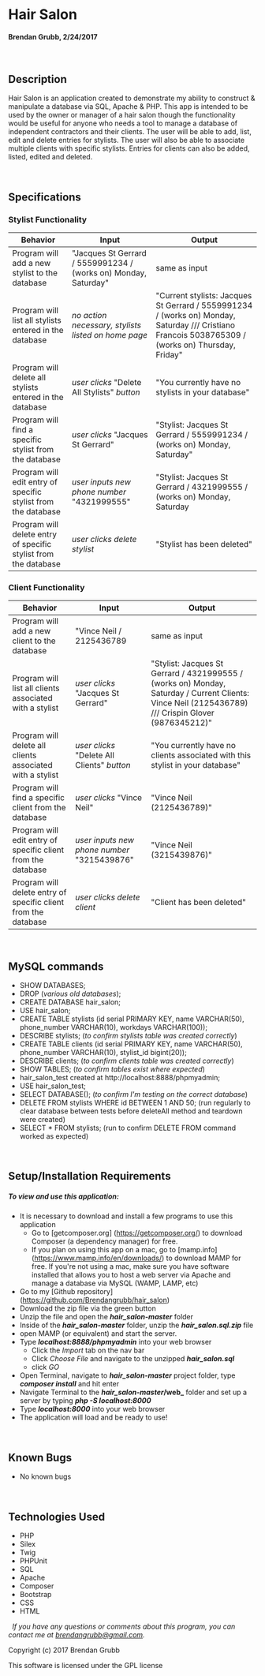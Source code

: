 # **Hair Salon**
#### Brendan Grubb, 2/24/2017

&nbsp;
## Description
Hair Salon is an application created to demonstrate my ability to construct & manipulate a database via SQL, Apache & PHP. This app is intended to be used by the owner or manager of a hair salon though the functionality would be useful for anyone who needs a tool to manage a database of independent contractors and their clients.
The user will be able to add, list, edit and delete entries for stylists. The user will also be able to associate multiple clients with specific stylists. Entries for clients can also be added, listed, edited and deleted.

&nbsp;
## Specifications

### Stylist Functionality
|Behavior|Input|Output|
|--------|-----|------|
| Program will add a new stylist to the database | "Jacques St Gerrard / 5559991234 / (works on) Monday, Saturday" | same as input |
| Program will list all stylists entered in the database | _no action necessary, stylists listed on home page_ | "Current stylists: Jacques St Gerrard / 5559991234 / (works on) Monday, Saturday /// Cristiano Francois 5038765309 / (works on) Thursday, Friday" |
| Program will delete all stylists entered in the database | _user clicks_ "Delete All Stylists" _button_ | "You currently have no stylists in your database" |
| Program will find a specific stylist from the database | _user clicks_ "Jacques St Gerrard" | "Stylist: Jacques St Gerrard / 5559991234 / (works on) Monday, Saturday" |
| Program will edit entry of specific stylist from the database | _user inputs new phone number_ "4321999555" | "Stylist: Jacques St Gerrard / 4321999555 / (works on) Monday, Saturday |
| Program will delete entry of specific stylist from the database | _user clicks delete stylist_ | "Stylist has been deleted" |

### Client Functionality
|Behavior|Input|Output|
|--------|-----|------|
| Program will add a new client to the database | "Vince Neil / 2125436789 | same as input |
| Program will list all clients associated with a stylist | _user clicks_ "Jacques St Gerrard" | "Stylist: Jacques St Gerrard / 4321999555 / (works on) Monday, Saturday / Current Clients: Vince Neil (2125436789) /// Crispin Glover (9876345212)" |
| Program will delete all clients associated with a stylist | _user clicks_ "Delete All Clients" _button_ | "You currently have no clients associated with this stylist in your database" |
| Program will find a specific client from the database | _user clicks_ "Vince Neil" | "Vince Neil (2125436789)" |
| Program will edit entry of specific client from the database | _user inputs new phone number_ "3215439876" | "Vince Neil (3215439876)"|
| Program will delete entry of specific client from the database | _user clicks delete client_ | "Client has been deleted" |


&nbsp;
## MySQL commands
* SHOW DATABASES;
* DROP (_various old databases_);
* CREATE DATABASE hair_salon;
* USE hair_salon;
* CREATE TABLE stylists (id serial PRIMARY KEY, name VARCHAR(50), phone_number VARCHAR(10), workdays VARCHAR(100));
* DESCRIBE stylists; (_to confirm stylists table was created correctly_)
* CREATE TABLE clients (id serial PRIMARY KEY, name VARCHAR(50), phone_number VARCHAR(10), stylist_id bigint(20));
* DESCRIBE clients; (_to confirm clients table was created correctly_)
* SHOW TABLES; (_to confirm tables exist where expected_)
* hair_salon_test created at http://localhost:8888/phpmyadmin;
* USE hair_salon_test;
* SELECT DATABASE(); (_to confirm I'm testing on the correct database_)
* DELETE FROM stylists WHERE id BETWEEN 1 AND 50; (run regularly to clear database between tests before deleteAll method and teardown were created)
* SELECT * FROM stylists; (run to confirm DELETE FROM command worked as expected)


&nbsp;
## Setup/Installation Requirements
##### _To view and use this application:_
* It is necessary to download and install a few programs to use this application
    * Go to [getcomposer.org] (https://getcomposer.org/) to download Composer (a dependency manager) for free.
    * If you plan on using this app on a mac, go to [mamp.info] (https://www.mamp.info/en/downloads/) to download MAMP for free. If you're not using a mac, make sure you have software installed that allows you to host a web server via Apache and manage a database via MySQL (WAMP, LAMP, etc)
* Go to my [Github repository] (https://github.com/Brendangrubb/hair_salon)
* Download the zip file via the green button
* Unzip the file and open the **_hair_salon-master_** folder
* Inside of the **_hair_salon-master_** folder, unzip the **_hair_salon.sql.zip_** file
* open MAMP (or equivalent) and start the server.
* Type **_localhost:8888/phpmyadmin_** into your web browser
    * Click the _Import_ tab on the nav bar
    * Click _Choose File_ and navigate to the unzipped **_hair_salon.sql_**
    * click _GO_
* Open Terminal, navigate to **_hair_salon-master_** project folder, type **_composer install_** and hit enter
* Navigate Terminal to the **_hair_salon-master_/web_** folder and set up a server by typing **_php -S localhost:8000_**
* Type **_localhost:8000_** into your web browser
* The application will load and be ready to use!

&nbsp;
## Known Bugs
* No known bugs

&nbsp;
## Technologies Used
* PHP
* Silex
* Twig
* PHPUnit
* SQL
* Apache
* Composer
* Bootstrap
* CSS
* HTML

&nbsp;
_If you have any questions or comments about this program, you can contact me at [brendangrubb@gmail.com](mailto:brendangrubb@gmail.com)._

Copyright (c) 2017 Brendan Grubb

This software is licensed under the GPL license
